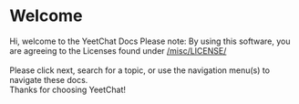 # Welcome
Hi, welcome to the YeetChat Docs
Please note: By using this software, you are agreeing to the Licenses found under [/misc/LICENSE/](misc/LICENSE/)<br><br>
Please click next, search for a topic, or use the navigation menu(s) to navigate these docs.<br>
Thanks for choosing YeetChat!

